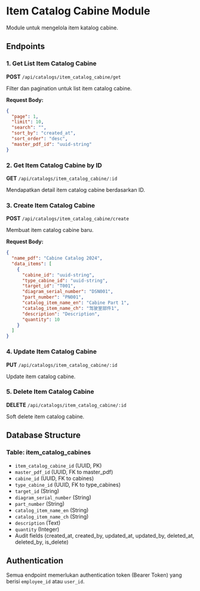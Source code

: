 # Item Catalog Cabine Module

Module untuk mengelola item katalog cabine.

## Endpoints

### 1. Get List Item Catalog Cabine
**POST** `/api/catalogs/item_catalog_cabine/get`

Filter dan pagination untuk list item catalog cabine.

**Request Body:**
```json
{
  "page": 1,
  "limit": 10,
  "search": "",
  "sort_by": "created_at",
  "sort_order": "desc",
  "master_pdf_id": "uuid-string"
}
```

### 2. Get Item Catalog Cabine by ID
**GET** `/api/catalogs/item_catalog_cabine/:id`

Mendapatkan detail item catalog cabine berdasarkan ID.

### 3. Create Item Catalog Cabine
**POST** `/api/catalogs/item_catalog_cabine/create`

Membuat item catalog cabine baru.

**Request Body:**
```json
{
  "name_pdf": "Cabine Catalog 2024",
  "data_items": [
    {
      "cabine_id": "uuid-string",
      "type_cabine_id": "uuid-string",
      "target_id": "T001",
      "diagram_serial_number": "DSN001",
      "part_number": "PN001",
      "catalog_item_name_en": "Cabine Part 1",
      "catalog_item_name_ch": "驾驶室部件1",
      "description": "Description",
      "quantity": 10
    }
  ]
}
```

### 4. Update Item Catalog Cabine
**PUT** `/api/catalogs/item_catalog_cabine/:id`

Update item catalog cabine.

### 5. Delete Item Catalog Cabine
**DELETE** `/api/catalogs/item_catalog_cabine/:id`

Soft delete item catalog cabine.

## Database Structure

### Table: item_catalog_cabines
- `item_catalog_cabine_id` (UUID, PK)
- `master_pdf_id` (UUID, FK to master_pdf)
- `cabine_id` (UUID, FK to cabines)
- `type_cabine_id` (UUID, FK to type_cabines)
- `target_id` (String)
- `diagram_serial_number` (String)
- `part_number` (String)
- `catalog_item_name_en` (String)
- `catalog_item_name_ch` (String)
- `description` (Text)
- `quantity` (Integer)
- Audit fields (created_at, created_by, updated_at, updated_by, deleted_at, deleted_by, is_delete)

## Authentication

Semua endpoint memerlukan authentication token (Bearer Token) yang berisi `employee_id` atau `user_id`.

